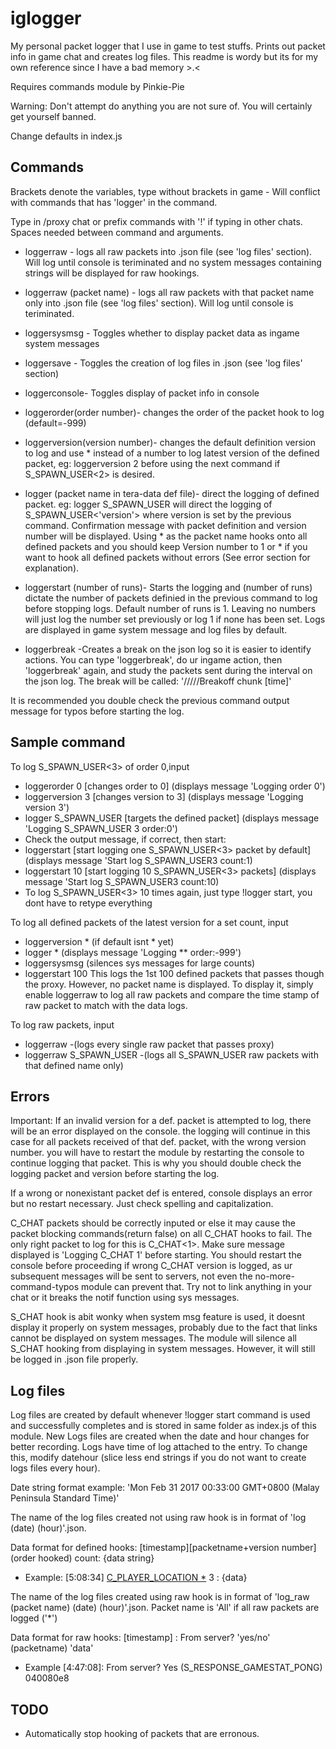 # iglogger
My personal packet logger that I use in game to test stuffs. Prints out packet info in game chat and creates log files. This readme is wordy but its for my own reference since I have a bad memory >.<

Requires commands module by Pinkie-Pie

Warning: Don't attempt do anything you are not sure of. You will certainly get yourself banned.

Change defaults in index.js
## Commands
Brackets denote the variables, type without brackets in game - Will conflict with commands that has 'logger' in the command.

Type in /proxy chat or prefix commands with '!' if typing in other chats. Spaces needed between command and arguments.

- loggerraw - logs all raw packets into .json file (see 'log files' section). Will log until console is teriminated and no system messages containing strings will be displayed for raw hookings.
- loggerraw (packet name) - logs all raw packets with that packet name only into .json file (see 'log files' section). Will log until console is teriminated.

- loggersysmsg - Toggles whether to display packet data as ingame system messages
- loggersave - Toggles the creation of log files in .json (see 'log files' section)
- loggerconsole- Toggles display of packet info in console

- loggerorder(order number)- changes the order of the packet hook to log (default=-999)
- loggerversion(version number)- changes the default definition version to log and use * instead of a number to log latest version of the defined packet, eg: loggerversion 2 before using the next command if S_SPAWN_USER<2> is desired.

- logger (packet name in tera-data def file)- direct the logging of defined packet. eg: logger S_SPAWN_USER will direct the logging of S_SPAWN_USER<'version'> where version is set by the previous command. Confirmation message with packet definition and version number will be displayed. Using * as the packet name hooks onto all defined packets and you should keep Version number to 1 or * if you want to hook all defined packets without errors (See error section for explanation).
- loggerstart (number of runs)- Starts the logging and (number of runs) dictate the number of packets definied in the previous command to log before stopping logs. Default number of runs is 1. Leaving no numbers will just log the number set previously or log 1 if none has been set. Logs are displayed in game system message and log files by default.
- loggerbreak -Creates a break on the json log so it is easier to identify actions. You can type 'loggerbreak', do ur ingame action, then 'loggerbreak' again, and study the packets sent during the interval on the json log. 
The break will be called: '/////Breakoff chunk [time]'

It is recommended you double check the previous command output message for typos before starting the log.

## Sample command 
To log S_SPAWN_USER<3> of order 0,input
- loggerorder 0 [changes order to 0] (displays message 'Logging order 0')
- loggerversion 3 [changes version to 3] (displays message 'Logging version 3')
- logger S_SPAWN_USER [targets the defined packet] (displays message 'Logging S_SPAWN_USER 3 order:0')
- Check the output message, if correct, then start:
- loggerstart [start logging one S_SPAWN_USER<3> packet by default] (displays message 'Start log S_SPAWN_USER3 count:1)
- loggerstart 10 [start logging 10 S_SPAWN_USER<3> packets] (displays message 'Start log S_SPAWN_USER3 count:10)
- To log S_SPAWN_USER<3> 10 times again, just type !logger start, you dont have to retype everything

To log all defined packets of the latest version for a set count, input
- loggerversion * (if default isnt * yet)
- logger * (displays message 'Logging ** order:-999')
- loggersysmsg (silences sys messages for large counts)
- loggerstart 100
This logs the 1st 100 defined packets that passes though the proxy. However, no packet name is displayed. To display it, simply enable loggerraw to log all raw packets and compare the time stamp of raw packet to match with the data logs.

To log raw packets, input
- loggerraw -(logs every single raw packet that passes proxy)
- loggerraw S_SPAWN_USER -(logs all S_SPAWN_USER raw packets with that defined name only)

## Errors
Important: If an invalid version for a def. packet is attempted to log, there will be an error displayed on the console. the logging will continue in this case for all packets received of that def. packet, with the wrong version number. you will have to restart the module by restarting the console to continue logging that packet. This is why you should double check the logging packet and version before starting the log.

If a wrong or nonexistant packet def is entered, console displays an error but no restart necessary. Just check spelling and capitalization.

C_CHAT packets should be correctly inputed or else it may cause the packet blocking commands(return false) on all C_CHAT hooks to fail. The only right packet to log for this is C_CHAT<1>. Make sure message displayed is 'Logging C_CHAT 1' before starting. You should restart the console before proceeding if wrong C_CHAT version is logged, as ur subsequent messages will be sent to servers, not even the no-more-command-typos module can prevent that. Try not to link anything in your chat or it breaks the notif function using sys messages.

S_CHAT hook is abit wonky when system msg feature is used, it doesnt display it properly on system messages, probably due to the fact that links cannot be displayed on system messages. The module will silence all S_CHAT hooking from displaying in system messages. However, it will still be logged in .json file properly.

## Log files
Log files are created by default whenever !logger start command is used and successfully completes and is stored in same folder as index.js of this module. New Logs files are created when the date and hour changes for better recording. Logs have time of log attached to the entry. To change this, modify datehour (slice less end strings if you do not want to create logs files every hour).

Date string format example: 'Mon Feb 31 2017 00:33:00 GMT+0800 (Malay Peninsula Standard Time)'

The name of the log files created not using raw hook is in format of 'log (date) (hour)'.json.

Data format for defined hooks: [timestamp][packetname+version number](order hooked) count: {data string}
- Example: [5:08:34] [C_PLAYER_LOCATION *](-999) 3 : {data}

The name of the log files created using raw hook is in format of 'log_raw (packet name) (date) (hour)'.json. Packet name is 'All' if all raw packets are logged ('*')

Data format for raw hooks: [timestamp] : From server? 'yes/no' (packetname) 'data' 
- Example [4:47:08]: From server? Yes (S_RESPONSE_GAMESTAT_PONG) 040080e8

## TODO
- Automatically stop hooking of packets that are erronous. 
